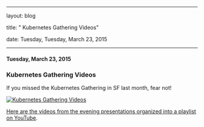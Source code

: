 ---

   layout: blog

   title:  " Kubernetes Gathering Videos" 

   date:   Tuesday,  Tuesday, March 23, 2015 
 

   --- 
#### Tuesday, March 23, 2015 
### Kubernetes Gathering Videos 
If you missed the Kubernetes Gathering in SF last month, fear not!

[![Kubernetes Gathering Videos](http://3.bp.blogspot.com/-V5UypDOwI6U/VRB3w__WqqI/AAAAAAAAAKU/7uTbP3Gk_FY/s1600/Screen%2BShot%2B2015-03-23%2Bat%2B1.29.36%2BPM.png "Kubernetes Gathering Videos")](https://www.youtube.com/watch?v=q8lGZCKktYo&list=PL69nYSiGNLP2FBVvSLHpJE8_6hRHW8Kxe)
  
  
[Here are the videos from the evening presentations organized into a playlist on YouTube](https://www.youtube.com/playlist?list=PL69nYSiGNLP2FBVvSLHpJE8_6hRHW8Kxe).  
  
  
